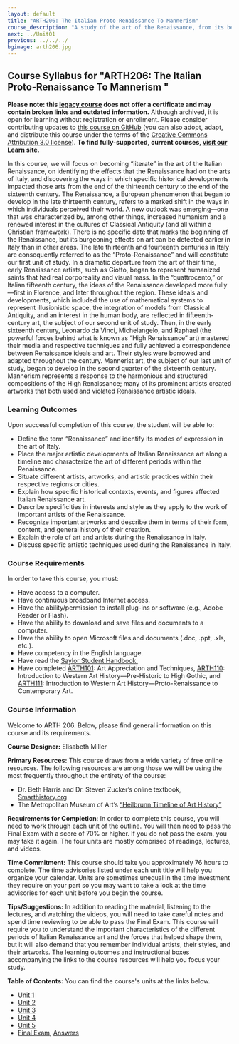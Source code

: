 ```yaml
---
layout: default
title: "ARTH206: The Italian Proto-Renaissance To Mannerism"
course_description: "A study of the art of the Renaissance, from its beginnings in the thirteenth and fourteenth century to the development of Mannerism in the sixteenth century, with particular emphasis on the major works and figures of the Italian Renaissance."
next: ../Unit01
previous: ../../../
bgimage: arth206.jpg
---
```

Course Syllabus for "ARTH206: The Italian Proto-Renaissance To Mannerism "
--------------------------------------------------------------------------

**Please note: this [legacy course](https://sayloracademy.zendesk.com/hc/en-us/articles/206089967) does not offer a certificate and may contain 
broken links and outdated information.** Although archived, it is open 
for learning without registration or enrollment. Please consider contributing 
updates to [this course on GitHub](https://github.com/saylordotorg/course_arth206) 
(you can also adopt, adapt, and distribute this course under the terms of 
the [Creative Commons Attribution 3.0 license](http://creativecommons.org/licenses/by/3.0/)). **To find fully-supported, current courses, [visit our 
Learn site](https://learn.saylor.org).**

In this course, we will focus on becoming “literate” in the art of the
Italian Renaissance, on identifying the effects that the Renaissance had
on the arts of Italy, and discovering the ways in which specific
historical developments impacted those arts from the end of the
thirteenth century to the end of the sixteenth century. The Renaissance,
a European phenomenon that began to develop in the late thirteenth
century, refers to a marked shift in the ways in which individuals
perceived their world. A new outlook was emerging—one that was
characterized by, among other things, increased humanism and a renewed
interest in the cultures of Classical Antiquity (and all within a
Christian framework). There is no specific date that marks the beginning
of the Renaissance, but its burgeoning effects on art can be detected
earlier in Italy than in other areas. The late thirteenth and fourteenth
centuries in Italy are consequently referred to as the
“Proto-Renaissance” and will constitute our first unit of study. In a
dramatic departure from the art of their time, early Renaissance
artists, such as Giotto, began to represent humanized saints that had
real corporeality and visual mass. In the “quattrocento,” or Italian
fifteenth century, the ideas of the Renaissance developed more
fully—first in Florence, and later throughout the region. These ideals
and developments, which included the use of mathematical systems to
represent illusionistic space, the integration of models from Classical
Antiquity, and an interest in the human body, are reflected in
fifteenth-century art, the subject of our second unit of study. Then, in
the early sixteenth century, Leonardo da Vinci, Michelangelo, and
Raphael (the powerful forces behind what is known as “High Renaissance”
art) mastered their media and respective techniques and fully achieved a
correspondence between Renaissance ideals and art.  Their styles were
borrowed and adapted throughout the century. Mannerist art, the subject
of our last unit of study, began to develop in the second quarter of the
sixteenth century. Mannerism represents a response to the harmonious and
structured compositions of the High Renaissance; many of its prominent
artists created artworks that both used and violated Renaissance
artistic ideals.

### Learning Outcomes

Upon successful completion of this course, the student will be able to:

-   Define the term “Renaissance” and identify its modes of expression
    in the art of Italy.
-   Place the major artistic developments of Italian Renaissance art
    along a timeline and characterize the art of different periods
    within the Renaissance.
-   Situate different artists, artworks, and artistic practices within
    their respective regions or cities.
-   Explain how specific historical contexts, events, and figures
    affected Italian Renaissance art.
-   Describe specificities in interests and style as they apply to the
    work of important artists of the Renaissance.
-   Recognize important artworks and describe them in terms of their
    form, content, and general history of their creation.
-   Explain the role of art and artists during the Renaissance in Italy.
-   Discuss specific artistic techniques used during the Renaissance in
    Italy.

### Course Requirements

In order to take this course, you must:  
   
-  Have access to a computer.  
-  Have continuous broadband Internet access.  
-  Have the ability/permission to install plug-ins or software (e.g.,
Adobe Reader or Flash).  
-  Have the ability to download and save files and documents to a
computer.  
-  Have the ability to open Microsoft files and documents (.doc, .ppt,
.xls, etc.).  
-  Have competency in the English language.
-  Have read the [Saylor Student
Handbook.](https://resources.saylor.org/wwwresources/archived/site/wp-content/uploads/2012/05/Saylor-StudentHandbook.pdf)
-  Have completed [ARTH101](http://www.saylor.org/courses/arth101/):
Art Appreciation and Techniques,
[ARTH110](http://www.saylor.org/arth110): Introduction to Western Art
History—Pre-Historic to High Gothic, and
[ARTH111](http://www.saylor.org/courses/arth111/): Introduction to
Western Art History—Proto-Renaissance to Contemporary Art.

### Course Information

Welcome to ARTH 206. Below, please find general information on this
course and its requirements.

**Course Designer:** Elisabeth Miller

**Primary Resources:** This course draws from a wide variety of free
online resources. The following resources are among those we will be
using the most frequently throughout the entirety of the course:

-   Dr. Beth Harris and Dr. Steven Zucker’s online textbook,
    [Smarthistory.org](http://smarthistory.org/)
-   The Metropolitan Museum of Art’s [“Heilbrunn Timeline of Art
    History”](http://www.metmuseum.org/toah/hd/itar/hd_itar.htm)

**Requirements for Completion**: In order to complete this course, you
will need to work through each unit of the outline. You will then need
to pass the Final Exam with a score of 70% or higher. If you do not pass
the exam, you may take it again. The four units are mostly comprised of
readings, lectures, and videos. 

**Time Commitment:** This course should take you approximately 76 hours
to complete. The time advisories listed under each unit title will help
you organize your calendar. Units are sometimes unequal in the time
investment they require on your part so you may want to take a look at
the time advisories for each unit before you begin the course.

**Tips/Suggestions:** In addition to reading the material, listening to
the lectures, and watching the videos, you will need to take careful
notes and spend time reviewing to be able to pass the Final Exam.  This
course will require you to understand the important characteristics of
the different periods of Italian Renaissance art and the forces that
helped shape them, but it will also demand that you remember individual
artists, their styles, and their artworks. The learning outcomes and
instructional boxes accompanying the links to the course resources will
help you focus your study.

**Table of Contents:** You can find the course's units at the links below.

- [Unit 1](https://legacy.saylor.org/arth206/Unit01/)
- [Unit 2](https://legacy.saylor.org/arth206/Unit02/)
- [Unit 3](https://legacy.saylor.org/arth206/Unit03/)
- [Unit 4](https://legacy.saylor.org/arth206/Unit04/)
- [Unit 5](https://legacy.saylor.org/arth206/Unit05/)
- [Final Exam](http://saylordotorg.github.io/LegacyExams/ARTH/ARTH206/ARTH206-FinalExam.html), [Answers](http://saylordotorg.github.io/LegacyExams/ARTH/ARTH206/ARTH206-FinalExam-Answers.html)

